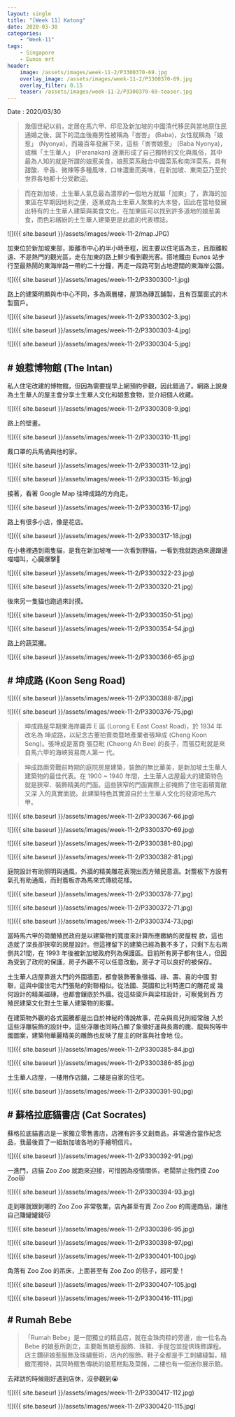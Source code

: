 ```yaml
---
layout: single
title: "[Week 11] Katong"
date: 2020-03-30
categories:
    - "Week-11"
tags:
    - Singapore
    - Eunos mrt
header:
    image: /assets/images/week-11-2/P3300370-69.jpg
    overlay_image: /assets/images/week-11-2/P3300370-69.jpg
    overlay_filter: 0.15
    teaser: /assets/images/week-11-2/P3300370-69-teaser.jpg
---
```


Date : 2020/03/30

> 幾個世紀以前，定居在馬六甲、印尼及新加坡的中國清代移民與當地原住民通婚之後，誕下的混血後裔男性被稱為「峇峇」 (Baba)，女性就稱為「娘惹」 (Nyonya)，而幾百年發展下來，這些「峇峇娘惹」 (Baba Nyonya)，或稱「土生華人」 (Peranakan) 逐漸形成了自己獨特的文化與風俗，其中最為人知的就是所謂的娘惹美食，娘惹菜系融合中國菜系和南洋菜系，具有甜酸、辛香、微辣等多種風味，口味濃重而美味，在新加坡、東南亞乃至於世界各地都十分受歡迎。

> 而在新加坡，土生華人氣息最為濃厚的一個地方就屬「加東」了，靠海的加東區在早期因地利之便，逐漸成為土生華人聚集的大本營，因此在當地發展出特有的土生華人建築與美食文化，在加東區可以找到許多道地的娘惹美食，而色彩繽紛的土生華人建築更是此處的代表標誌。

![]({{ site.baseurl }}/assets/images/week-11-2/map.JPG)

加東位於新加坡東部，距離市中心約半小時車程，因主要以住宅區為主，且距離較遠、不是熱門的觀光區，走在加東的路上鮮少看到觀光客。搭地鐵由 Eunos 站步行至最熱鬧的東海岸路一帶約二十分鐘，再走一段路可到占地遼闊的東海岸公園。

![]({{ site.baseurl }}/assets/images/week-11-2/P3300300-1.jpg)

路上的建築明顯與市中心不同，多為兩層樓，屋頂為磚瓦鋪製，且有百葉窗式的木製窗戶。

![]({{ site.baseurl }}/assets/images/week-11-2/P3300302-3.jpg)

![]({{ site.baseurl }}/assets/images/week-11-2/P3300303-4.jpg)

![]({{ site.baseurl }}/assets/images/week-11-2/P3300304-5.jpg)

## # 娘惹博物館 (The Intan)

私人住宅改建的博物館，但因為需要提早上網預約參觀，因此錯過了。網路上說身為土生華人的屋主會分享土生華人文化和娘惹食物，並介紹個人收藏。

![]({{ site.baseurl }}/assets/images/week-11-2/P3300308-9.jpg)

路上的壁畫。

![]({{ site.baseurl }}/assets/images/week-11-2/P3300310-11.jpg)

戴口罩的兵馬俑與他的家。

![]({{ site.baseurl }}/assets/images/week-11-2/P3300311-12.jpg)

![]({{ site.baseurl }}/assets/images/week-11-2/P3300315-16.jpg)

接著，看著 Google Map 往坤成路的方向走。

![]({{ site.baseurl }}/assets/images/week-11-2/P3300316-17.jpg)

路上有很多小店，像是花店。

![]({{ site.baseurl }}/assets/images/week-11-2/P3300317-18.jpg)

在小巷裡遇到兩隻貓，是我在新加坡唯一一次看到野貓，一看到我就跑過來邊蹭邊喵喵叫，心臟爆擊🥺

![]({{ site.baseurl }}/assets/images/week-11-2/P3300322-23.jpg)

![]({{ site.baseurl }}/assets/images/week-11-2/P3300320-21.jpg)

後來另一隻貓也跑過來討摸。

![]({{ site.baseurl }}/assets/images/week-11-2/P3300350-51.jpg)

![]({{ site.baseurl }}/assets/images/week-11-2/P3300354-54.jpg)

路上的蔬菜攤。

![]({{ site.baseurl }}/assets/images/week-11-2/P3300366-65.jpg)

## # 坤成路 (Koon Seng Road)

![]({{ site.baseurl }}/assets/images/week-11-2/P3300388-87.jpg)

![]({{ site.baseurl }}/assets/images/week-11-2/P3300376-75.jpg)

> 坤成路是早期東海岸羅弄 E 區 (Lorong E East Coast Road)，於 1934 年改名為
坤成路，以紀念古董拍賣商暨地產業者張坤成 (Cheng Koon Seng)。張坤成是富商
張亞毗 (Cheong Ah Bee) 的長子，而張亞毗就是來自馬六甲的海峽貿易商人第一
代。

> 坤成路兩旁戰前時期的庭院房屋建築，裝飾的無比華美，是新加坡土生華人
建築物的最佳代表。在 1900 ~ 1940 年間，土生華人店屋最大的建築特色
就是狹窄、裝飾精美的門面。這些狹窄的門面實際上卻掩飾了住宅面積寬敞又深
入的真實面貌。此建築特色其實源自於土生華人文化的發源地馬六甲。

![]({{ site.baseurl }}/assets/images/week-11-2/P3300367-66.jpg)

![]({{ site.baseurl }}/assets/images/week-11-2/P3300370-69.jpg)

![]({{ site.baseurl }}/assets/images/week-11-2/P3300381-80.jpg)

![]({{ site.baseurl }}/assets/images/week-11-2/P3300382-81.jpg)

庭院設計有助照明與通風，外牆的精美雕花表現出西方殖民意涵。封簷板下方設有氣孔有助通風，而封簷板亦為馬來式傳統花樣。

![]({{ site.baseurl }}/assets/images/week-11-2/P3300378-77.jpg)

![]({{ site.baseurl }}/assets/images/week-11-2/P3300372-71.jpg)

![]({{ site.baseurl }}/assets/images/week-11-2/P3300374-73.jpg)

當時馬六甲的荷蘭殖民政府是以建築物的寬度來計算所應繳納的房屋稅
款，這也造就了深長卻狹窄的房屋設計。但這裡留下的建築已經為數不多了，只剩下左右兩側共21間，在 1993 年後被新加坡政府列為保護區。目前所有房子都有住人，但因為受到了政府的保護，房子外觀不可以任意改動，房子才可以良好的被保存。

土生華人店屋靠進大門的外圍牆面，都會裝飾著象徵福、祿、壽、喜的中國
對聯，這與中國住宅大門張貼的對聯相似。從法國、英國和比利時進口的雕花或
幾何設計的精美磁磚，也都會鑲嵌於外牆。從這些窗戶與梁柱設計，可察覺到西
方殖民建築文化對土生華人建築物的影響。

在建築物外觀的各式圖騰都是出自於神秘的傳說故事，花朵與鳥兒則經常融
入於這些浮雕裝飾的設計中，這些浮雕也同時凸顯了象徵好運與長壽的鹿、龍與狗等中國圖案，建築物華麗精美的雕飾也反映了屋主的財富與社會地
位。  

![]({{ site.baseurl }}/assets/images/week-11-2/P3300385-84.jpg)

![]({{ site.baseurl }}/assets/images/week-11-2/P3300386-85.jpg)

土生華人店屋，一樓用作店舖，二樓是自家的住宅。

![]({{ site.baseurl }}/assets/images/week-11-2/P3300391-90.jpg)

## # 蘇格拉底貓書店 (Cat Socrates)

蘇格拉底貓書店是一家獨立零售書店，店裡有許多文創商品，非常適合當作紀念品，我最後買了一組新加坡各地的手繪明信片。

![]({{ site.baseurl }}/assets/images/week-11-2/P3300392-91.jpg)

一進門，店貓 Zoo Zoo 就跑來迎接，可惜因為疫情關係，老闆禁止我們摸 Zoo Zoo😿

![]({{ site.baseurl }}/assets/images/week-11-2/P3300394-93.jpg)

走到哪就跟到哪的 Zoo Zoo 非常敬業，店內甚至有賣 Zoo Zoo 的周邊商品，讓他自己賺罐罐錢😽

![]({{ site.baseurl }}/assets/images/week-11-2/P3300396-95.jpg)

![]({{ site.baseurl }}/assets/images/week-11-2/P3300398-97.jpg)

![]({{ site.baseurl }}/assets/images/week-11-2/P3300401-100.jpg)

角落有 Zoo Zoo 的吊床，上面甚至有 Zoo Zoo 的毯子，超可愛！

![]({{ site.baseurl }}/assets/images/week-11-2/P3300407-105.jpg)

![]({{ site.baseurl }}/assets/images/week-11-2/P3300416-111.jpg)

## # Rumah Bebe

> 「Rumah Bebe」是一間獨立的精品店，就在金珠肉粽的旁邊，由一位名為 Bebe 的娘惹所創立，主要販售娘惹服飾、珠鞋、手提包並提供珠飾課程。店主鑽研娘惹服飾及珠繡藝術，店內的服飾、鞋子全都是手工刺繡縫製，精緻而獨特，其同時販售傳統的娘惹糕點及菜餚，二樓也有一個迷你展示館。

去拜訪的時候剛好遇到店休，沒參觀到😭

![]({{ site.baseurl }}/assets/images/week-11-2/P3300417-112.jpg)

![]({{ site.baseurl }}/assets/images/week-11-2/P3300420-115.jpg)
